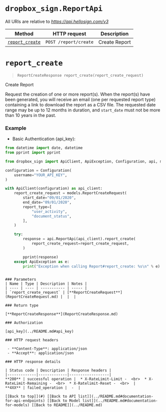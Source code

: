 # ```dropbox_sign.ReportApi```

All URIs are relative to *https://api.hellosign.com/v3*

Method | HTTP request | Description
------------- | ------------- | -------------
|[```report_create```](ReportApi.md#report_create) | ```POST /report/create``` | Create Report|


# ```report_create```
> ```ReportCreateResponse report_create(report_create_request)```

Create Report

Request the creation of one or more report(s).  When the report(s) have been generated, you will receive an email (one per requested report type) containing a link to download the report as a CSV file. The requested date range may be up to 12 months in duration, and `start_date` must not be more than 10 years in the past.

### Example

* Basic Authentication (api_key):

```python
from datetime import date, datetime
from pprint import pprint

from dropbox_sign import ApiClient, ApiException, Configuration, api, models

configuration = Configuration(
    username="YOUR_API_KEY",
)

with ApiClient(configuration) as api_client:
    report_create_request = models.ReportCreateRequest(
        start_date="09/01/2020",
        end_date="09/01/2020",
        report_type=[
            "user_activity",
            "document_status",
        ],
    )

    try:
        response = api.ReportApi(api_client).report_create(
            report_create_request=report_create_request,
        )

        pprint(response)
    except ApiException as e:
        print("Exception when calling Report#report_create: %s\n" % e)

```
```

### Parameters
| Name | Type | Description | Notes |
| ---- | ---- | ----------- | ----- |
| `report_create_request` | [**ReportCreateRequest**](ReportCreateRequest.md) |  |  |

### Return type

[**ReportCreateResponse**](ReportCreateResponse.md)

### Authorization

[api_key](../README.md#api_key)

### HTTP request headers

 - **Content-Type**: application/json
 - **Accept**: application/json

### HTTP response details

| Status code | Description | Response headers |
|-------------|-------------|------------------|
**200** | successful operation |  * X-RateLimit-Limit -  <br>  * X-RateLimit-Remaining -  <br>  * X-Ratelimit-Reset -  <br>  |
**4XX** | failed_operation |  -  |

[[Back to top]](#) [[Back to API list]](../README.md#documentation-for-api-endpoints) [[Back to Model list]](../README.md#documentation-for-models) [[Back to README]](../README.md)

